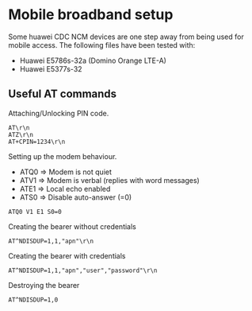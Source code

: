 # Mobile broadband setup

Some huawei CDC NCM devices are one step away from being used for mobile access.
The following files have been tested with:

 * Huawei E5786s-32a (Domino Orange LTE-A)
 * Huawei E5377s-32

## Useful AT commands

Attaching/Unlocking PIN code.

```
AT\r\n
ATZ\r\n
AT+CPIN=1234\r\n 
```

Setting up the modem behaviour.
 * ATQ0 => Modem is not quiet
 * ATV1 => Modem is verbal (replies with word messages) 
 * ATE1 => Local echo enabled
 * ATS0 => Disable auto-answer (=0)

```
ATQ0 V1 E1 S0=0
```

Creating the bearer without credentials

```
AT^NDISDUP=1,1,"apn"\r\n
```

Creating the bearer with credentials

```
AT^NDISDUP=1,1,"apn","user","password"\r\n
```

Destroying the bearer

```
AT^NDISDUP=1,0
```
